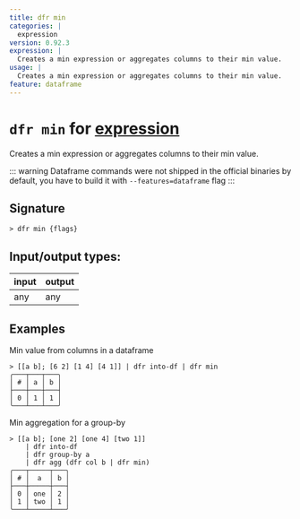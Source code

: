 ```yaml
---
title: dfr min
categories: |
  expression
version: 0.92.3
expression: |
  Creates a min expression or aggregates columns to their min value.
usage: |
  Creates a min expression or aggregates columns to their min value.
feature: dataframe
---
```

<!-- This file is automatically generated. Please edit the command in https://github.com/nushell/nushell instead. -->

# `dfr min` for [expression](/commands/categories/expression.md)

<div class='command-title'>Creates a min expression or aggregates columns to their min value.</div>

::: warning
Dataframe commands were not shipped in the official binaries by default, you have to build it with `--features=dataframe` flag
:::

## Signature

```> dfr min {flags} ```


## Input/output types:

| input | output |
| ----- | ------ |
| any   | any    |

## Examples

Min value from columns in a dataframe
```nu
> [[a b]; [6 2] [1 4] [4 1]] | dfr into-df | dfr min
╭───┬───┬───╮
│ # │ a │ b │
├───┼───┼───┤
│ 0 │ 1 │ 1 │
╰───┴───┴───╯

```

Min aggregation for a group-by
```nu
> [[a b]; [one 2] [one 4] [two 1]]
    | dfr into-df
    | dfr group-by a
    | dfr agg (dfr col b | dfr min)
╭───┬─────┬───╮
│ # │  a  │ b │
├───┼─────┼───┤
│ 0 │ one │ 2 │
│ 1 │ two │ 1 │
╰───┴─────┴───╯

```
